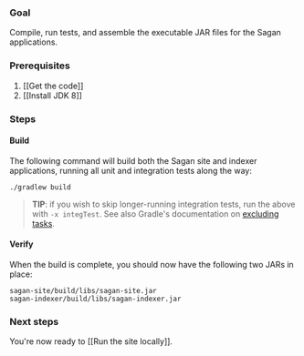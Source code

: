 ### Goal

Compile, run tests, and assemble the executable JAR files for the Sagan applications.

### Prerequisites

1. [[Get the code]]
2. [[Install JDK 8]]

### Steps

#### Build

The following command will build both the Sagan site and indexer applications, running all unit and integration tests along the way:

    ./gradlew build

> **TIP**: if you wish to skip longer-running integration tests, run the above with `-x integTest`. See also Gradle's documentation on [excluding tasks][].

#### Verify

When the build is complete, you should now have the following two JARs in place:

    sagan-site/build/libs/sagan-site.jar
    sagan-indexer/build/libs/sagan-indexer.jar

### Next steps

You're now ready to [[Run the site locally]].


[excluding tasks]: http://www.gradle.org/docs/current/userguide/tutorial_gradle_command_line.html#sec:excluding_tasks_from_the_command_line
